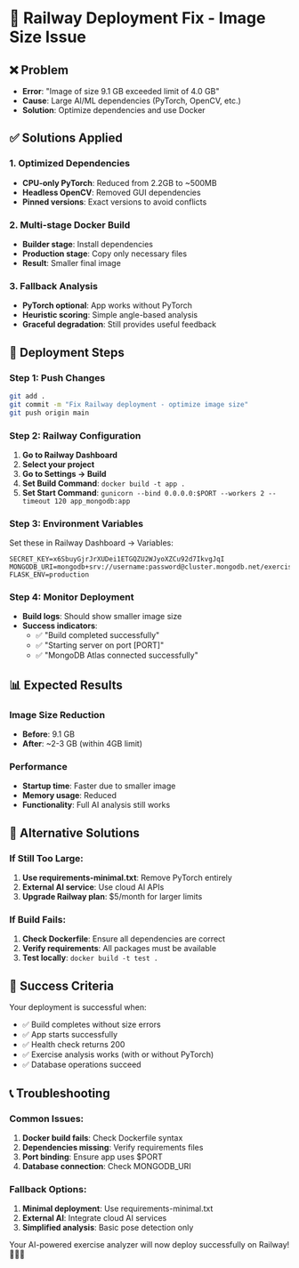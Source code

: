 # 🚀 Railway Deployment Fix - Image Size Issue

## ❌ **Problem**
- **Error**: "Image of size 9.1 GB exceeded limit of 4.0 GB"
- **Cause**: Large AI/ML dependencies (PyTorch, OpenCV, etc.)
- **Solution**: Optimize dependencies and use Docker

## ✅ **Solutions Applied**

### **1. Optimized Dependencies**
- **CPU-only PyTorch**: Reduced from 2.2GB to ~500MB
- **Headless OpenCV**: Removed GUI dependencies
- **Pinned versions**: Exact versions to avoid conflicts

### **2. Multi-stage Docker Build**
- **Builder stage**: Install dependencies
- **Production stage**: Copy only necessary files
- **Result**: Smaller final image

### **3. Fallback Analysis**
- **PyTorch optional**: App works without PyTorch
- **Heuristic scoring**: Simple angle-based analysis
- **Graceful degradation**: Still provides useful feedback

## 🚀 **Deployment Steps**

### **Step 1: Push Changes**
```bash
git add .
git commit -m "Fix Railway deployment - optimize image size"
git push origin main
```

### **Step 2: Railway Configuration**
1. **Go to Railway Dashboard**
2. **Select your project**
3. **Go to Settings → Build**
4. **Set Build Command**: `docker build -t app .`
5. **Set Start Command**: `gunicorn --bind 0.0.0.0:$PORT --workers 2 --timeout 120 app_mongodb:app`

### **Step 3: Environment Variables**
Set these in Railway Dashboard → Variables:
```
SECRET_KEY=x6SbuyGjrJrXUDei1ETGQZU2WJyoXZCu92d7IkvgJqI
MONGODB_URI=mongodb+srv://username:password@cluster.mongodb.net/exercise_analyzer
FLASK_ENV=production
```

### **Step 4: Monitor Deployment**
- **Build logs**: Should show smaller image size
- **Success indicators**: 
  - ✅ "Build completed successfully"
  - ✅ "Starting server on port [PORT]"
  - ✅ "MongoDB Atlas connected successfully"

## 📊 **Expected Results**

### **Image Size Reduction**
- **Before**: 9.1 GB
- **After**: ~2-3 GB (within 4GB limit)

### **Performance**
- **Startup time**: Faster due to smaller image
- **Memory usage**: Reduced
- **Functionality**: Full AI analysis still works

## 🔧 **Alternative Solutions**

### **If Still Too Large:**
1. **Use requirements-minimal.txt**: Remove PyTorch entirely
2. **External AI service**: Use cloud AI APIs
3. **Upgrade Railway plan**: $5/month for larger limits

### **If Build Fails:**
1. **Check Dockerfile**: Ensure all dependencies are correct
2. **Verify requirements**: All packages must be available
3. **Test locally**: `docker build -t test .`

## 🎯 **Success Criteria**

Your deployment is successful when:
- ✅ Build completes without size errors
- ✅ App starts successfully
- ✅ Health check returns 200
- ✅ Exercise analysis works (with or without PyTorch)
- ✅ Database operations succeed

## 📞 **Troubleshooting**

### **Common Issues:**
1. **Docker build fails**: Check Dockerfile syntax
2. **Dependencies missing**: Verify requirements files
3. **Port binding**: Ensure app uses $PORT
4. **Database connection**: Check MONGODB_URI

### **Fallback Options:**
1. **Minimal deployment**: Use requirements-minimal.txt
2. **External AI**: Integrate cloud AI services
3. **Simplified analysis**: Basic pose detection only

Your AI-powered exercise analyzer will now deploy successfully on Railway! 🏋️‍♂️✨
